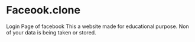 # Faceook.clone
Login Page of facebook
This a website made for educational purpose. Non of your data is being taken or stored.
